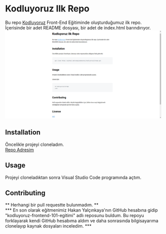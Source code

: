 # Kodluyoruz Ilk Repo

Bu repo [Kodluyoruz](kodluyoruz.org) Front-End Eğitiminde oluşturduğumuz ilk repo. İçerisinde bir adet README dosyası, bir adet de index.html barındırıyor. <br/>
![Örnek Markdown İçeriği](https://github.com/meryemaltn/kodluyoruzilkrepo/blob/main/markdown.png)

## Installation <br/>
Öncelikle projeyi cloneladım. <br/>
[Repo Adresim](https://github.com/meryemaltn/kodluyoruzilkrepo.git)<br/> 
## Usage
Projeyi cloneladıktan sonra Visual Studio Code programında açtım.<br/>
## Contributing
** Herhangi bir pull requestte bulunmadım. ** <br/>
*** En son olarak eğitmenimiz Hakan Yalçınkaya'nın GitHub hesabına gidip "kodluyoruz-frontend-101-egitimi" adlı reposunu buldum. Bu repoyu forklayarak kendi GitHub hesabıma aldım ve daha sonrasında bilgisayarıma clonelayıp kaynak dosyaları inceledim. ***

